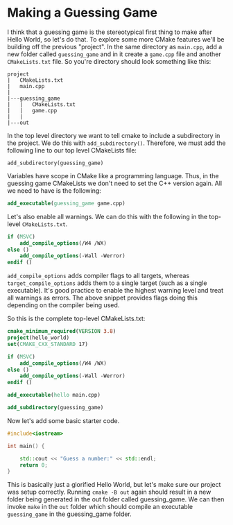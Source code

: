 # Making a Guessing Game

I think that a guessing game is the stereotypical first thing to make after Hello World, so let's do that. To explore some more CMake features we'll be building off the previous "project". In the same directory as `main.cpp`, add a new folder called `guessing_game` and in it create a `game.cpp` file and another `CMakeLists.txt` file. So you're directory should look something like this:

```
project
|   CMakeLists.txt
|   main.cpp
|
|---guessing_game
|   |   CMakeLists.txt
|   |   game.cpp
|   |
|---out

```

In the top level directory we want to tell cmake to include a subdirectory in the project. We do this with `add_subdirectory()`. Therefore, we must add the following line to our top level CMakeLists file:

`add_subdirectory(guessing_game)`

Variables have scope in CMake like a programming language. Thus, in the guessing game CMakeLists we don't need to set the C++ version again. All we need to have is the following:

```cmake
add_executable(guessing_game game.cpp)
```
Let's also enable all warnings. We can do this with the following in the top-level `CMakeLists.txt`.

```cmake
if (MSVC) 
    add_compile_options(/W4 /WX)
else ()
    add_compile_options(-Wall -Werror)
endif ()
```

`add_compile_options` adds compiler flags to all targets, whereas `target_compile_options` adds them to a single target (such as a single executable). It's good practice to enable the highest warning level and treat all warnings as errors. The above snippet provides flags doing this depending on the compiler being used.

So this is the complete top-level CMakeLists.txt:

```cmake
cmake_minimum_required(VERSION 3.8)
project(hello_world)
set(CMAKE_CXX_STANDARD 17)

if (MSVC)
    add_compile_options(/W4 /WX)
else ()
    add_compile_options(-Wall -Werror)
endif ()

add_executable(hello main.cpp)

add_subdirectory(guessing_game)
```


Now let's add some basic starter code.

```c++
#include<iostream>

int main() {

    std::cout << "Guess a number:" << std::endl;
    return 0;
}
```

This is basically just a glorified Hello World, but let's make sure our project was setup correctly. Running `cmake -B out` again should result in a new folder being generated in the out folder called guessing_game. We can then invoke `make` in the `out` folder which should compile an executable `guessing_game` in the guessing_game folder.